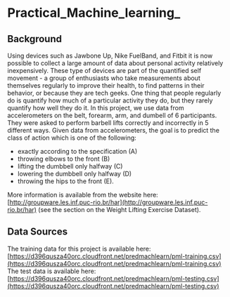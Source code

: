 # Practical_Machine_learning_
## Background  
Using devices such as Jawbone Up, Nike FuelBand, and Fitbit it is now possible to collect a large amount of data about personal activity relatively inexpensively. 
These type of devices are part of the quantified self movement - a group of enthusiasts who take measurements about themselves regularly to improve their health, 
to find patterns in their behavior, or because they are tech geeks. One thing that people regularly do is quantify how much of a particular activity they do, 
but they rarely quantify how well they do it. In this project, we use data from accelerometers on the belt, forearm, arm, and dumbell of 6 participants. 
They were asked to perform barbell lifts correctly and incorrectly in 5 different ways. Given data from accelerometers, the goal is to predict the class of action 
which is one of the following:

* exactly according to the specification (A)
* throwing elbows to the front (B)
* lifting the dumbbell only halfway (C)
* lowering the dumbbell only halfway (D)
* throwing the hips to the front (E).

More information is available from the website here: [http://groupware.les.inf.puc-rio.br/har](http://groupware.les.inf.puc-rio.br/har) 
(see the section on the Weight Lifting Exercise Dataset).   

## Data Sources  
The training data for this project is available here:  
[https://d396qusza40orc.cloudfront.net/predmachlearn/pml-training.csv](https://d396qusza40orc.cloudfront.net/predmachlearn/pml-training.csv)  
The test data is available here:  
[https://d396qusza40orc.cloudfront.net/predmachlearn/pml-testing.csv](https://d396qusza40orc.cloudfront.net/predmachlearn/pml-testing.csv)  
